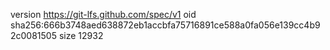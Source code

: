 version https://git-lfs.github.com/spec/v1
oid sha256:666b3748aed638872eb1accbfa75716891ce588a0fa056e139cc4b92c0081505
size 12932
